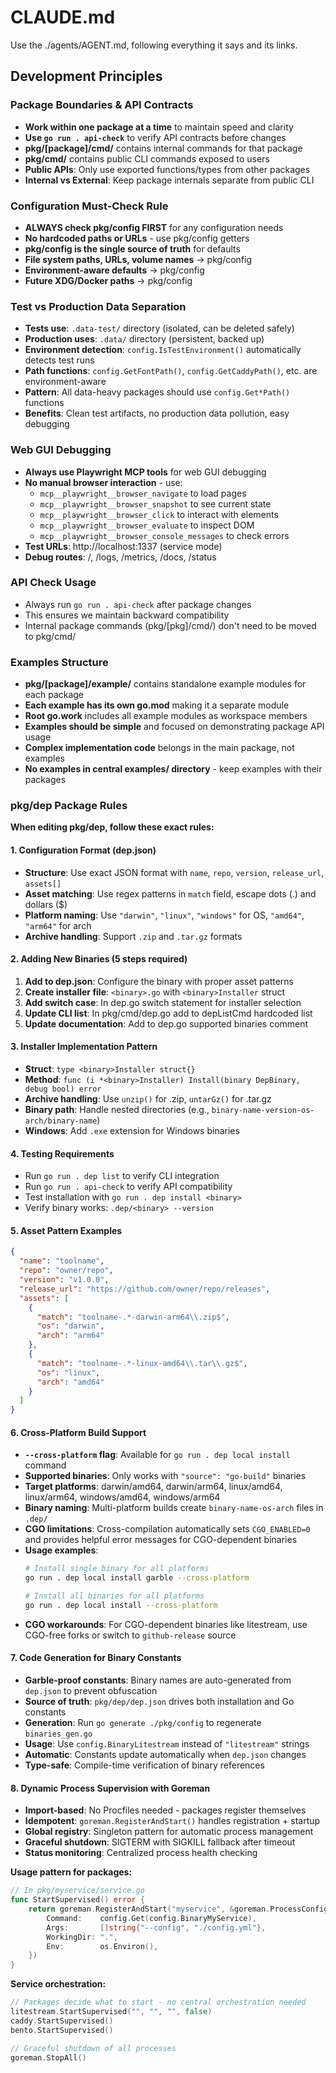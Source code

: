 # CLAUDE.md

Use the ./agents/AGENT.md, following everything it says and its links.

## Development Principles

### Package Boundaries & API Contracts
- **Work within one package at a time** to maintain speed and clarity
- **Use `go run . api-check`** to verify API contracts before changes
- **pkg/[package]/cmd/** contains internal commands for that package
- **pkg/cmd/** contains public CLI commands exposed to users
- **Public APIs**: Only use exported functions/types from other packages
- **Internal vs External**: Keep package internals separate from public CLI

### Configuration Must-Check Rule
- **ALWAYS check pkg/config FIRST** for any configuration needs
- **No hardcoded paths or URLs** - use pkg/config getters
- **pkg/config is the single source of truth** for defaults
- **File system paths, URLs, volume names** → pkg/config
- **Environment-aware defaults** → pkg/config
- **Future XDG/Docker paths** → pkg/config

### Test vs Production Data Separation
- **Tests use**: `.data-test/` directory (isolated, can be deleted safely)
- **Production uses**: `.data/` directory (persistent, backed up)
- **Environment detection**: `config.IsTestEnvironment()` automatically detects test runs
- **Path functions**: `config.GetFontPath()`, `config.GetCaddyPath()`, etc. are environment-aware
- **Pattern**: All data-heavy packages should use `config.Get*Path()` functions
- **Benefits**: Clean test artifacts, no production data pollution, easy debugging

### Web GUI Debugging
- **Always use Playwright MCP tools** for web GUI debugging
- **No manual browser interaction** - use:
  - `mcp__playwright__browser_navigate` to load pages
  - `mcp__playwright__browser_snapshot` to see current state
  - `mcp__playwright__browser_click` to interact with elements
  - `mcp__playwright__browser_evaluate` to inspect DOM
  - `mcp__playwright__browser_console_messages` to check errors
- **Test URLs**: http://localhost:1337 (service mode)
- **Debug routes**: /, /logs, /metrics, /docs, /status

### API Check Usage
- Always run `go run . api-check` after package changes
- This ensures we maintain backward compatibility
- Internal package commands (pkg/[pkg]/cmd/) don't need to be moved to pkg/cmd/

### Examples Structure
- **pkg/[package]/example/** contains standalone example modules for each package
- **Each example has its own go.mod** making it a separate module
- **Root go.work** includes all example modules as workspace members
- **Examples should be simple** and focused on demonstrating package API usage
- **Complex implementation code** belongs in the main package, not examples
- **No examples in central examples/ directory** - keep examples with their packages

### pkg/dep Package Rules
**When editing pkg/dep, follow these exact rules:**

#### 1. Configuration Format (dep.json)
- **Structure**: Use exact JSON format with `name`, `repo`, `version`, `release_url`, `assets[]`
- **Asset matching**: Use regex patterns in `match` field, escape dots (\.) and dollars ($)
- **Platform naming**: Use `"darwin"`, `"linux"`, `"windows"` for OS, `"amd64"`, `"arm64"` for arch
- **Archive handling**: Support `.zip` and `.tar.gz` formats

#### 2. Adding New Binaries (5 steps required)
1. **Add to dep.json**: Configure the binary with proper asset patterns
2. **Create installer file**: `<binary>.go` with `<binary>Installer` struct
3. **Add switch case**: In dep.go switch statement for installer selection
4. **Update CLI list**: In pkg/cmd/dep.go add to depListCmd hardcoded list
5. **Update documentation**: Add to dep.go supported binaries comment

#### 3. Installer Implementation Pattern
- **Struct**: `type <binary>Installer struct{}`
- **Method**: `func (i *<binary>Installer) Install(binary DepBinary, debug bool) error`
- **Archive handling**: Use `unzip()` for .zip, `untarGz()` for .tar.gz
- **Binary path**: Handle nested directories (e.g., `binary-name-version-os-arch/binary-name`)
- **Windows**: Add `.exe` extension for Windows binaries

#### 4. Testing Requirements
- Run `go run . dep list` to verify CLI integration
- Run `go run . api-check` to verify API compatibility
- Test installation with `go run . dep install <binary>`
- Verify binary works: `.dep/<binary> --version`

#### 5. Asset Pattern Examples
```json
{
  "name": "toolname",
  "repo": "owner/repo",
  "version": "v1.0.0",
  "release_url": "https://github.com/owner/repo/releases",
  "assets": [
    {
      "match": "toolname-.*-darwin-arm64\\.zip$",
      "os": "darwin",
      "arch": "arm64"
    },
    {
      "match": "toolname-.*-linux-amd64\\.tar\\.gz$",
      "os": "linux",
      "arch": "amd64"
    }
  ]
}
```

#### 6. Cross-Platform Build Support
- **`--cross-platform` flag**: Available for `go run . dep local install` command
- **Supported binaries**: Only works with `"source": "go-build"` binaries
- **Target platforms**: darwin/amd64, darwin/arm64, linux/amd64, linux/arm64, windows/amd64, windows/arm64
- **Binary naming**: Multi-platform builds create `binary-name-os-arch` files in `.dep/`
- **CGO limitations**: Cross-compilation automatically sets `CGO_ENABLED=0` and provides helpful error messages for CGO-dependent binaries
- **Usage examples**:
  ```bash
  # Install single binary for all platforms
  go run . dep local install garble --cross-platform
  
  # Install all binaries for all platforms  
  go run . dep local install --cross-platform
  ```
- **CGO workarounds**: For CGO-dependent binaries like litestream, use CGO-free forks or switch to `github-release` source

#### 7. Code Generation for Binary Constants
- **Garble-proof constants**: Binary names are auto-generated from `dep.json` to prevent obfuscation
- **Source of truth**: `pkg/dep/dep.json` drives both installation and Go constants
- **Generation**: Run `go generate ./pkg/config` to regenerate `binaries_gen.go`
- **Usage**: Use `config.BinaryLitestream` instead of `"litestream"` strings
- **Automatic**: Constants update automatically when `dep.json` changes
- **Type-safe**: Compile-time verification of binary references

#### 8. Dynamic Process Supervision with Goreman
- **Import-based**: No Procfiles needed - packages register themselves
- **Idempotent**: `goreman.RegisterAndStart()` handles registration + startup
- **Global registry**: Singleton pattern for automatic process management
- **Graceful shutdown**: SIGTERM with SIGKILL fallback after timeout
- **Status monitoring**: Centralized process health checking

**Usage pattern for packages:**
```go
// In pkg/myservice/service.go
func StartSupervised() error {
    return goreman.RegisterAndStart("myservice", &goreman.ProcessConfig{
        Command:    config.Get(config.BinaryMyService),
        Args:       []string{"--config", "./config.yml"},
        WorkingDir: ".",
        Env:        os.Environ(),
    })
}
```

**Service orchestration:**
```go
// Packages decide what to start - no central orchestration needed
litestream.StartSupervised("", "", "", false)
caddy.StartSupervised()
bento.StartSupervised()

// Graceful shutdown of all processes
goreman.StopAll()
```


